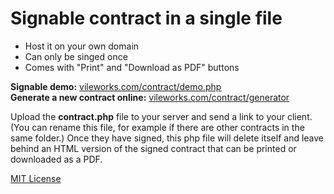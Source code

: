 # Signable contract in a single file

- Host it on your own domain
- Can only be singed once
- Comes with "Print" and "Download as PDF" buttons

**Signable demo:** [vileworks.com/contract/demo.php](http://vileworks.com/contract/demo.php) <br>
**Generate a new contract online:** [vileworks.com/contract/generator](http://vileworks.com/contract/generator/)

Upload the **contract.php** file to your server and send a link to your client. 
(You can rename this file, for example if there are other contracts in the same folder.)
Once they have signed, this php file will delete itself 
and leave behind an HTML version of the signed contract 
that can be printed or downloaded as a PDF.

[MIT License](http://www.opensource.org/licenses/mit-license.php)
